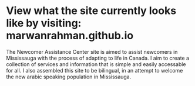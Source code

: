 # View what the site currently looks like by visiting: marwanrahman.github.io

The Newcomer Assistance Center site is aimed to assist newcomers in Mississauga with the process of adapting to life in Canada. I aim to create a collection of services and information that is simple and easily accessable for all. I also assembled this site to be bilingual, in an attempt to welcome the new arabic speaking population in Mississauga.
